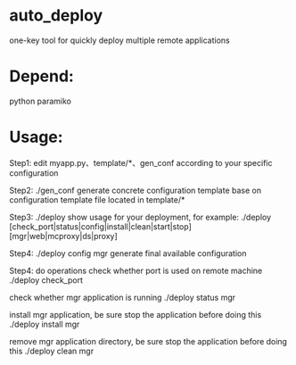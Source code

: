auto_deploy
===========

one-key tool for quickly deploy multiple remote applications

Depend:
===========
python
paramiko

Usage:
===========
Step1: 
edit myapp.py、template/*、gen_conf according to your specific configuration

Step2: ./gen_conf
generate concrete configuration template base on configuration template file located in template/*

Step3: ./deploy
show usage for your deployment, for example:
./deploy [check_port|status|config|install|clean|start|stop] [mgr|web|mcproxy|ds|proxy]

Step4: ./deploy config mgr
generate final available configuration

Step4: do operations
check whether port is used on remote machine
./deploy check_port

check whether mgr application is running
./deploy status mgr

install mgr application, be sure stop the application before doing this
./deploy install mgr

remove mgr application directory, be sure stop the application before doing this
./deploy clean mgr
